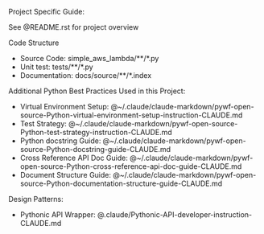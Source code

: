 Project Specific Guide:

See @README.rst for project overview

Code Structure

- Source Code: simple_aws_lambda/**/*.py
- Unit test: tests/**/*.py
- Documentation: docs/source/**/*.index

Additional Python Best Practices Used in this Project:

- Virtual Environment Setup: @~/.claude/claude-markdown/pywf-open-source-Python-virtual-environment-setup-instruction-CLAUDE.md
- Test Strategy: @~/.claude/claude-markdown/pywf-open-source-Python-test-strategy-instruction-CLAUDE.md
- Python docstring Guide: @~/.claude/claude-markdown/pywf-open-source-Python-docstring-guide-CLAUDE.md
- Cross Reference API Doc Guide: @~/.claude/claude-markdown/pywf-open-source-Python-cross-reference-api-doc-guide-CLAUDE.md
- Document Structure Guide: @~/.claude/claude-markdown/pywf-open-source-Python-documentation-structure-guide-CLAUDE.md

Design Patterns:

- Pythonic API Wrapper: @.claude/Pythonic-API-developer-instruction-CLAUDE.md
